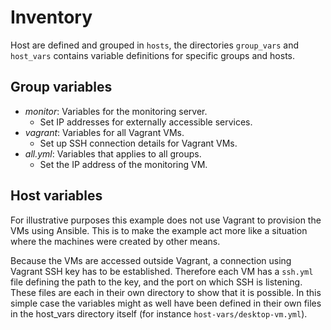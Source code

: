 # Inventory

Host are defined and grouped in `hosts`, the directories `group_vars` and
`host_vars` contains variable definitions for specific groups and hosts.

## Group variables

 * *monitor*: Variables for the monitoring server.
     * Set IP addresses for externally accessible services.
 * *vagrant*: Variables for all Vagrant VMs.
     * Set up SSH connection details for Vagrant VMs.
 * *all.yml*: Variables that applies to all groups.
     * Set the IP address of the monitoring VM.

## Host variables

For illustrative purposes this example does not use Vagrant to provision the
VMs using Ansible. This is to make the example act more like a situation where
the machines were created by other means.

Because the VMs are accessed outside Vagrant, a connection using Vagrant SSH key
has to be established. Therefore each VM has a `ssh.yml` file defining the
path to the key, and the port on which SSH is listening. These files are each
in their own directory to show that it is possible. In this simple case the
variables might as well have been defined in their own files in the host_vars
directory itself (for instance `host-vars/desktop-vm.yml`).
